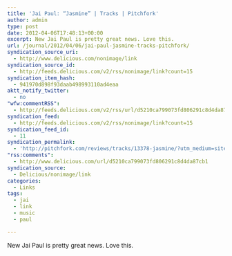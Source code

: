 ```yaml
---
title: 'Jai Paul: “Jasmine” | Tracks | Pitchfork'
author: admin
type: post
date: 2012-04-06T17:48:13+00:00
excerpt: New Jai Paul is pretty great news. Love this.
url: /journal/2012/04/06/jai-paul-jasmine-tracks-pitchfork/
syndication_source_uri:
  - http://www.delicious.com/nonimage/link
syndication_source_id:
  - http://feeds.delicious.com/v2/rss/nonimage/link?count=15
syndication_item_hash:
  - 941970d898f93daab498993110ad4eaa
aktt_notify_twitter:
  - no
"wfw:commentRSS":
  - http://feeds.delicious.com/v2/rss/url/d5210ca799073fd806291c8d4da87cb1
syndication_feed:
  - http://feeds.delicious.com/v2/rss/nonimage/link?count=15
syndication_feed_id:
  - 11
syndication_permalink:
  - 'http://pitchfork.com/reviews/tracks/13378-jasmine/?utm_medium=site&amp;utm_source=most-read&amp;utm_name=tracks'
"rss:comments":
  - http://www.delicious.com/url/d5210ca799073fd806291c8d4da87cb1
syndication_source:
  - Delicious/nonimage/link
categories:
  - Links
tags:
  - jai
  - link
  - music
  - paul

---
```

New Jai Paul is pretty great news. Love this.